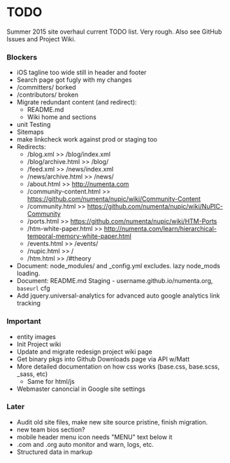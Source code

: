 # TODO

Summer 2015 site overhaul current TODO list. Very rough. Also see GitHub Issues
and Project Wiki.

### Blockers

* iOS tagline too wide still in header and footer
* Search page got fugly with my changes
* /committers/ borked
* /contributors/ broken
* Migrate redundant content (and redirect):
  * README.md
  * Wiki home and sections
* unit Testing
* Sitemaps
* make linkcheck work against prod or staging too
* Redirects:
  * /blog.xml >> /blog/index.xml
  * /blog/archive.html >> /blog/
  * /feed.xml >> /news/index.xml
  * /news/archive.html >> /news/
  * /about.html >> http://numenta.com
  * /community-content.html >> https://github.com/numenta/nupic/wiki/Community-Content
  * /community.html >> https://github.com/numenta/nupic/wiki/NuPIC-Community
  * /ports.html >> https://github.com/numenta/nupic/wiki/HTM-Ports
  * /htm-white-paper.html >> http://numenta.com/learn/hierarchical-temporal-memory-white-paper.html
  * /events.html >> /events/
  * /nupic.html >> /
  * /htm.html >> /#theory
* Document: node_modules/ and _config.yml excludes. lazy node_mods loading.
* Document: README.md Staging - username.github.io/numenta.org, `baseurl` cfg
* Add jquery.universal-analytics for advanced auto google analytics link tracking

### Important

* entity images
* Init Project wiki
* Update and migrate redesign project wiki page
* Get binary pkgs into Github Downloads page via API w/Matt
* More detailed documentation on how css works (base.css, base.scss, _sass, etc)
  * Same for html/js
* Webmaster canoncial in Google site settings

### Later

* Audit old site files, make new site source pristine, finish migration.
* new team bios section?
* mobile header menu icon needs "MENU" text below it
* .com and .org auto monitor and warn, logs, etc.
* Structured data in markup
